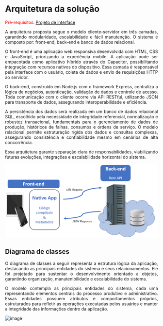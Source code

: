 # Arquitetura da solução

<span style="color:red">Pré-requisitos: <a href="04-Projeto-interface.md"> Projeto de interface</a></span>

<p align="justify">A arquitetura proposta segue o modelo cliente-servidor em três camadas, garantindo modularidade, escalabilidade e fácil manutenção. O sistema é composto por: front-end, back-end e banco de dados relacional.</p>
<p align="justify">O front-end é uma aplicação web responsiva desenvolvida com HTML, CSS e JavaScript, priorizando a experiência mobile. A aplicação pode ser empacotada como aplicativo híbrido através do Capacitor, possibilitando integração com recursos nativos do dispositivo. Essa camada é responsável pela interface com o usuário, coleta de dados e envio de requisições HTTP ao servidor.</p>
<p align="justify">O back-end, construído em Node.js com o framework Express, centraliza a lógica de negócios, autenticação, validação de dados e controle de acesso. Toda comunicação com o cliente ocorre via API RESTful, utilizando JSON para transporte de dados, assegurando interoperabilidade e eficiência.</p>
<p align="justify">A persistência dos dados será realizada em um banco de dados relacional SQL, escolhido pela necessidade de integridade referencial, normalização e robustez transacional, fundamentais para o gerenciamento de dados de produção, históricos de falhas, consumos e ordens de serviço. O modelo relacional permite estruturação rígida dos dados e consultas complexas, assegurando consistência e confiabilidade mesmo em cenários de alta concorrência.</p>
<p align="justify">Essa arquitetura garante separação clara de responsabilidades, viabilizando futuras evoluções, integrações e escalabilidade horizontal do sistema.</p>

![Arquitetura da Solução](../imagens/arquitetura.png)

## Diagrama de classes

<p align="justify">O diagrama de classes a seguir representa a estrutura lógica da aplicação, destacando as principais entidades do sistema e seus relacionamentos. Ele foi projetado para sustentar o desenvolvimento orientado a objetos, garantindo organização, manutenibilidade e escalabilidade do sistema.</p>
<p align="justify">O modelo contempla as principais entidades do sistema, cada uma representando elementos centrais do processo produtivo e administrativo. Essas entidades possuem atributos e comportamentos próprios, estruturados para refletir as operações executadas pelos usuários e manter a integridade das informações dentro da aplicação.</p>
<p align="justify"></p>

![image]()

